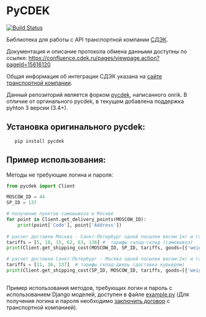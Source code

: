 # PyCDEK

[![Build Status](https://travis-ci.com/kpodranyuk/pycdek.svg?branch=master)](https://travis-ci.com/kpodranyuk/pycdek)

Библиотека для работы с API транспортной компании [СДЭК](http://cdek.ru/).

Документация и описание протокола обмена данными доступны по ссылке: https://confluence.cdek.ru/pages/viewpage.action?pageId=15616120

Общая информация об интеграции СДЭК указана на [сайте транспортной компании](https://www.cdek.ru/clients/integrator.html).

Данный репозиторий является форком [pycdek](https://github.com/onrik/pycdek), написанного onrik. В отличие от оргинального pycdek, в текущем добавлена поддержка pyhton 3 версии (3.4+). 

## Установка оригинального pycdek:
```
   pip install pycdek
```

## Пример использования:
Методы не требующие логина и пароля:

```python
from pycdek import Client

MOSCOW_ID = 44
SP_ID = 137

# получение пунктов самовывоза в Москве
for point in Client.get_delivery_points(MOSCOW_ID):
    print(point['Code'], point['Address'])
    
# расчет доставки Москва - Санкт-Петербург одной посылки весом 1кг и габаритами (см) 50x10x20
tariffs = [5, 10, 15, 62, 63, 136] #  тарифы склад-склад (самовывоз)
print(Client.get_shipping_cost(MOSCOW_ID, SP_ID, tariffs, goods=[{'weight': 1, 'length': 50, 'width': 10, 'height': 20}]))

# расчет доставки Санкт-Петербург - Москва одной посылки весом 2кг и габаритами (см) 100x10x20
tariffs = [11, 16, 137]  # тарифы склад-дверь (доставка курьером)
print(Client.get_shipping_cost(SP_ID, MOSCOW_ID, tariffs, goods=[{'weight': 2, 'length': 100, 'width': 10, 'height': 20}]))
    
```

Пример использования методов, требующих логин и пароль с использованием Django моделей, доступен в файле [example.py](example.py) (Для получения логина и пароля необходимо [заключить договор](https://www.cdek.ru/clients/reglament.html) с транспортной компанией).
